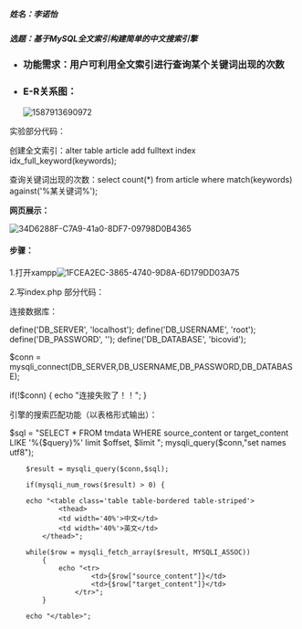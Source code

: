 ##### 姓名：李诺怡

##### 选题：基于MySQL全文索引构建简单的中文搜索引擎

- ### 功能需求：用户可利用全文索引进行查询某个关键词出现的次数

- ### E-R关系图：

  ![1587913690972](C:\Users\user\AppData\Roaming\Typora\typora-user-images\1587913690972.png)

实验部分代码：

创建全文索引：alter table article add fulltext index idx_full_keyword(keywords); 

查询关键词出现的次数：select count(*) from article where match(keywords) against('%某关键词%');

**网页展示：**

![34D6288F-C7A9-41a0-8DF7-09798D0B4365](C:\Users\user\Desktop\HOMEWORK\大二下\数据库原理\期末项目\34D6288F-C7A9-41a0-8DF7-09798D0B4365.png)

#### 步骤：

1.打开xampp![1FCEA2EC-3865-4740-9D8A-6D179DD03A75](C:\Users\user\Desktop\HOMEWORK\大二下\数据库原理\期末项目\1FCEA2EC-3865-4740-9D8A-6D179DD03A75.png)

2.写index.php 部分代码：

连接数据库：

define('DB_SERVER', 'localhost');
define('DB_USERNAME', 'root');
define('DB_PASSWORD', '');
define('DB_DATABASE', 'bicovid');

$conn = mysqli_connect(DB_SERVER,DB_USERNAME,DB_PASSWORD,DB_DATABASE);

if(!$conn)
{
  echo "连接失败了！！";
}

引擎的搜索匹配功能（以表格形式输出）：

$sql = "SELECT * FROM tmdata WHERE source_content or target_content LIKE '%{$query}%' limit $offset, $limit ";
	    mysqli_query($conn,"set names utf8"); 
		
		$result = mysqli_query($conn,$sql);
		
		if(mysqli_num_rows($result) > 0) {
		
		echo "<table class='table table-bordered table-striped'>
				<thead>
				<td width='40%'>中文</td>
				<td width='40%'>英文</td>
			</thead>";
					
		while($row = mysqli_fetch_array($result, MYSQLI_ASSOC))
			{
				echo "<tr>
						<td>{$row["source_content"]}</td>
						<td>{$row["target_content"]}</td>
					</tr>";
			} 
		
		echo "</table>";